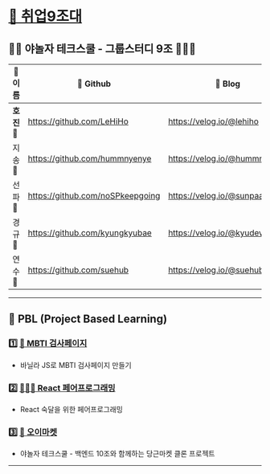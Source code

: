 # [🚒 취업9️조대](https://www.notion.so/9-f49289d79dad467391e0b9301828c580) 
## 👩‍🚒 야놀자 테크스쿨 - 그룹스터디 9조 👨🏻‍🚒
| 🌟 이름 | 🌟 Github | 🌟 Blog |
|------|--------|------|
| **호진👺** | https://github.com/LeHiHo | https://velog.io/@lehiho |
| 지송🦔 | https://github.com/hummnyenye | https://velog.io/@hummnyenye |
| 선파🦄 | https://github.com/noSPkeepgoing | https://velog.io/@sunpaaaa |
| 경규🐧 | https://github.com/kyungkyubae | https://velog.io/@kyudeveloper |
| 연수🐹 | https://github.com/suehub | https://velog.io/@suehub |
---
## 🚀 PBL (Project Based Learning)
### 1️⃣ [📜 MBTI 검사페이지](https://www.notion.so/7b96f6e5836a43ad91ce9c17847fefdc?v=66df2928fdc8439eafb5a971cfa1c764) 
- 바닐라 JS로 MBTI 검사페이지 만들기

### 2️⃣ [🧑🏻‍💻 React 페어프로그래밍](https://www.notion.so/c6116880f2ce4483a04438f73b632720?v=4c79f5327de146a6b0bec2db18e4a850)
- React 숙달을 위한 페어프로그래밍

### 3️⃣ [🥒 오이마켓](https://www.notion.so/3ac920f7fa864328a20ba394ee555132)
- 야놀자 테크스쿨 - 백엔드 10조와 함께하는 당근마켓 클론 프로젝트
---



